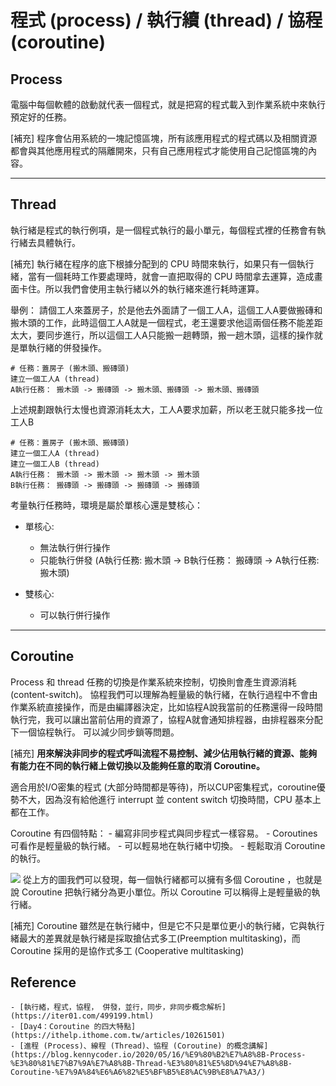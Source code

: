 # 程式 (process) / 執行續 (thread) / 協程 (coroutine)


## Process
電腦中每個軟體的啟動就代表一個程式，就是把寫的程式載入到作業系統中來執行預定好的任務。

[補充] 程序會佔用系統的一塊記憶區塊，所有該應用程式的程式碼以及相關資源都會與其他應用程式的隔離開來，只有自己應用程式才能使用自己記憶區塊的內容。

---

## Thread
執行緒是程式的執行例項，是一個程式執行的最小單元，每個程式裡的任務會有執行緒去具體執行。

[補充] 執行緒在程序的底下根據分配到的 CPU 時間來執行，如果只有一個執行緒，當有一個耗時工作要處理時，就會一直把取得的 CPU 時間拿去運算，造成畫面卡住。所以我們會使用主執行緒以外的執行緒來進行耗時運算。

舉例：
請個工人來蓋房子，於是他去外面請了一個工人A，這個工人A要做搬磚和搬木頭的工作，此時這個工人A就是一個程式，老王還要求他這兩個任務不能差距太大，要同步進行，所以這個工人A只能搬一趟轉頭，搬一趟木頭，這樣的操作就是單執行緒的併發操作。

```
# 任務：蓋房子 (搬木頭、搬磚頭)
建立一個工人A (thread)
A執行任務： 搬木頭 -> 搬磚頭 -> 搬木頭、搬磚頭 -> 搬木頭、搬磚頭
```

上述規劃跟執行太慢也資源消耗太大，工人A要求加薪，所以老王就只能多找一位工人B

```
# 任務：蓋房子 (搬木頭、搬磚頭)
建立一個工人A (thread)
建立一個工人B (thread)
A執行任務： 搬木頭 -> 搬木頭 -> 搬木頭 -> 搬木頭
B執行任務： 搬磚頭 -> 搬磚頭 -> 搬磚頭 -> 搬磚頭
```

考量執行任務時，環境是屬於單核心還是雙核心：
- 單核心:
    - 無法執行併行操作
    - 只能執行併發 (A執行任務: 搬木頭 -> B執行任務： 搬磚頭 -> A執行任務: 搬木頭)

- 雙核心:
    - 可以執行併行操作

---

## Coroutine
Process 和 thread 任務的切換是作業系統來控制，切換則會產生資源消耗 (content-switch)。
協程我們可以理解為輕量級的執行緒，在執行過程中不會由作業系統直接操作，而是由編譯器決定，比如協程A說我當前的任務還得一段時間執行完，我可以讓出當前佔用的資源了，協程A就會通知排程器，由排程器來分配下一個協程執行。
可以減少同步鎖等問題。

[補充] **用來解決非同步的程式呼叫流程不易控制、減少佔用執行緒的資源、能夠有能力在不同的執行緒上做切換以及能夠任意的取消 Coroutine。**

適合用於I/O密集的程式 (大部分時間都是等待)，所以CUP密集程式，coroutine優勢不大，因為沒有給他進行 interrupt 並 content switch 切換時間，CPU 基本上都在工作。


Coroutine 有四個特點：
    - 編寫非同步程式與同步程式一樣容易。
    - Coroutines 可看作是輕量級的執行緒。
    - 可以輕易地在執行緒中切換。
    - 輕鬆取消 Coroutine 的執行。

![](https://i.imgur.com/ry34rzy.png)
從上方的圖我們可以發現，每一個執行緒都可以擁有多個 Coroutine ，也就是說 Coroutine 把執行緒分為更小單位。所以 Coroutine 可以稱得上是輕量級的執行緒。

[補充] Coroutine 雖然是在執行緒中，但是它不只是單位更小的執行緒，它與執行緒最大的差異就是執行緒是採取搶佔式多工(Preemption multitasking)，而 Coroutine 採用的是協作式多工 (Cooperative multitasking)


## Reference
    - [執行緒，程式，協程， 併發，並行，同步，非同步概念解析](https://iter01.com/499199.html)
    - [Day4：Coroutine 的四大特點](https://ithelp.ithome.com.tw/articles/10261501)
    - [進程 (Process)、線程 (Thread)、協程 (Coroutine) 的概念講解](https://blog.kennycoder.io/2020/05/16/%E9%80%B2%E7%A8%8B-Process-%E3%80%81%E7%B7%9A%E7%A8%8B-Thread-%E3%80%81%E5%8D%94%E7%A8%8B-Coroutine-%E7%9A%84%E6%A6%82%E5%BF%B5%E8%AC%9B%E8%A7%A3/)